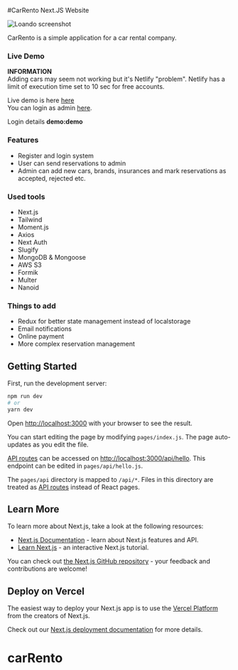  #CarRento Next.JS Website

![Loando screenshot](https://i.postimg.cc/sXGRHnpV/localhost-3000-1.png)

CarRento is a simple application for a car rental company.

### Live Demo
**INFORMATION** \
Adding cars may seem not working but it's Netlify "problem". Netlify has a limit of execution time set to 10 sec for free accounts.

Live demo is here [here](https://carrento.netlify.app/) \
You can login as admin [here](https://carrento.netlify.app/admin).

Login details **demo:demo**

### Features
- Register and login system
- User can send reservations to admin
- Admin can add new cars, brands, insurances and mark reservations as accepted, rejected etc.

### Used tools
- Next.js
- Tailwind
- Moment.js
- Axios
- Next Auth
- Slugify
- MongoDB & Mongoose
- AWS S3
- Formik
- Multer
- Nanoid

### Things to add
- Redux for better state management instead of localstorage
- Email notifications
- Online payment
- More complex reservation management

## Getting Started

First, run the development server:

```bash
npm run dev
# or
yarn dev
```

Open [http://localhost:3000](http://localhost:3000) with your browser to see the result.

You can start editing the page by modifying `pages/index.js`. The page auto-updates as you edit the file.

[API routes](https://nextjs.org/docs/api-routes/introduction) can be accessed on [http://localhost:3000/api/hello](http://localhost:3000/api/hello). This endpoint can be edited in `pages/api/hello.js`.

The `pages/api` directory is mapped to `/api/*`. Files in this directory are treated as [API routes](https://nextjs.org/docs/api-routes/introduction) instead of React pages.

## Learn More

To learn more about Next.js, take a look at the following resources:

- [Next.js Documentation](https://nextjs.org/docs) - learn about Next.js features and API.
- [Learn Next.js](https://nextjs.org/learn) - an interactive Next.js tutorial.

You can check out [the Next.js GitHub repository](https://github.com/vercel/next.js/) - your feedback and contributions are welcome!

## Deploy on Vercel

The easiest way to deploy your Next.js app is to use the [Vercel Platform](https://vercel.com/new?utm_medium=default-template&filter=next.js&utm_source=create-next-app&utm_campaign=create-next-app-readme) from the creators of Next.js.

Check out our [Next.js deployment documentation](https://nextjs.org/docs/deployment) for more details.
# carRento
